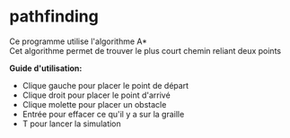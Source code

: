 # pathfinding
Ce programme utilise l'algorithme A*  
Cet algorithme permet de trouver le plus court chemin reliant deux points  
  
**Guide d'utilisation:**
- Clique gauche pour placer le point de départ  
- Clique droit pour placer le point d'arrivé  
- Clique molette pour placer un obstacle  
- Entrée pour effacer ce qu'il y a sur la graille  
- T pour lancer la simulation  
